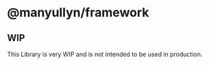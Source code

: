 # @manyullyn/framework


## WIP
This Library is very WIP and is not intended to be used in production.
